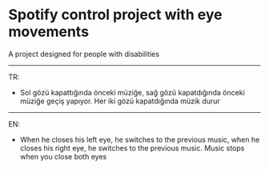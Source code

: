 # Spotify control project with eye movements
A project designed for people with disabilities

---

TR:
* Sol gözü kapattığında önceki müziğe, sağ gözü kapatdığında önceki müziğe geçiş yapıyor. Her iki gözü kapatdığında müzik durur 

--- 

EN:
* When he closes his left eye, he switches to the previous music, when he closes his right eye, he switches to the previous music. Music stops when you close both eyes
